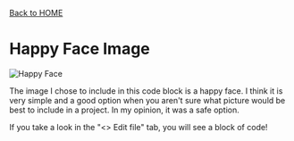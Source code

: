 [Back to HOME](https://github.com/camryngelliott/Midterm-Project-Spring-2023/blob/main/README.md)


<!DOCTYPE html>
<html>
<head>
<body>

<h1>Happy Face Image</h1>
 <img src="https://m.media-amazon.com/images/W/IMAGERENDERING_521856-T1/images/I/4199zzjb7KS._AC_.jpg" alt="Happy Face">
  <p>The image I chose to include in this code block is a happy face. I think it is very simple and a good option
  when you aren't sure what picture would be best to include in a project. In my opinion, it was a safe option.</p>
 <p> If you take a look in the "<> Edit file" tab, you will see a block of code!</p>


</head>

</div>
</body>

</html> 
